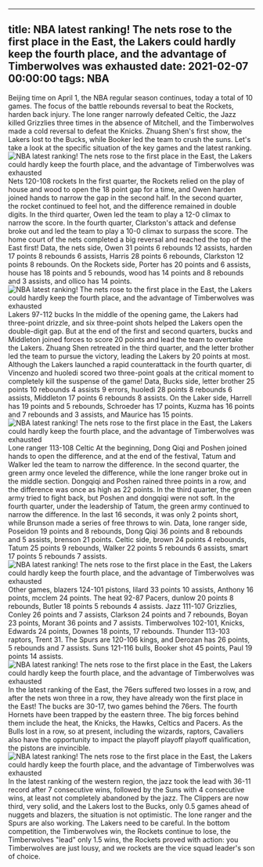 
---
title: NBA latest ranking! The nets rose to the first place in the East, the Lakers could hardly keep the fourth place, and the advantage of Timberwolves was exhausted
date: 2021-02-07 00:00:00
tags:  NBA
---
Beijing time on April 1, the NBA regular season continues, today a total of 10 games. The focus of the battle rebounds reversal to beat the Rockets, harden back injury. The lone ranger narrowly defeated Celtic, the Jazz killed Grizzlies three times in the absence of Mitchell, and the Timberwolves made a cold reversal to defeat the Knicks. Zhuang Shen's first show, the Lakers lost to the Bucks, while Booker led the team to crush the suns. Let's take a look at the specific situation of the key games and the latest ranking.
![NBA latest ranking! The nets rose to the first place in the East, the Lakers could hardly keep the fourth place, and the advantage of Timberwolves was exhausted](72130243-775d-469c-90ad-6b92481771e6.gif)
Nets 120-108 rockets
In the first quarter, the Rockets relied on the play of house and wood to open the 18 point gap for a time, and Owen harden joined hands to narrow the gap in the second half. In the second quarter, the rocket continued to feel hot, and the difference remained in double digits. In the third quarter, Owen led the team to play a 12-0 climax to narrow the score. In the fourth quarter, Clarkston's attack and defense broke out and led the team to play a 10-0 climax to surpass the score. The home court of the nets completed a big reversal and reached the top of the East first! Data, the nets side, Owen 31 points 6 rebounds 12 assists, harden 17 points 8 rebounds 6 assists, Harris 28 points 6 rebounds, Clarkston 12 points 8 rebounds. On the Rockets side, Porter has 20 points and 6 assists, house has 18 points and 5 rebounds, wood has 14 points and 8 rebounds and 3 assists, and ollico has 14 points.
![NBA latest ranking! The nets rose to the first place in the East, the Lakers could hardly keep the fourth place, and the advantage of Timberwolves was exhausted](0bb460a3-5c53-4ffb-8a11-88ea32527462.gif)
Lakers 97-112 bucks
In the middle of the opening game, the Lakers had three-point drizzle, and six three-point shots helped the Lakers open the double-digit gap. But at the end of the first and second quarters, bucks and Middleton joined forces to score 20 points and lead the team to overtake the Lakers. Zhuang Shen retreated in the third quarter, and the letter brother led the team to pursue the victory, leading the Lakers by 20 points at most. Although the Lakers launched a rapid counterattack in the fourth quarter, di Vincenzo and huoledi scored two three-point goals at the critical moment to completely kill the suspense of the game! Data, Bucks side, letter brother 25 points 10 rebounds 4 assists 9 errors, huoledi 28 points 8 rebounds 6 assists, Middleton 17 points 6 rebounds 8 assists. On the Laker side, Harrell has 19 points and 5 rebounds, Schroeder has 17 points, Kuzma has 16 points and 7 rebounds and 3 assists, and Maurice has 15 points.
![NBA latest ranking! The nets rose to the first place in the East, the Lakers could hardly keep the fourth place, and the advantage of Timberwolves was exhausted](8118be10-65ca-413e-bea7-c9eb515ebf1f.gif)
Lone ranger 113-108 Celtic
At the beginning, Dong Qiqi and Poshen joined hands to open the difference, and at the end of the festival, Tatum and Walker led the team to narrow the difference. In the second quarter, the green army once leveled the difference, while the lone ranger broke out in the middle section. Dongqiqi and Poshen rained three points in a row, and the difference was once as high as 22 points. In the third quarter, the green army tried to fight back, but Poshen and dongqiqi were not soft. In the fourth quarter, under the leadership of Tatum, the green army continued to narrow the difference. In the last 16 seconds, it was only 2 points short, while Brunson made a series of free throws to win. Data, lone ranger side, Poseidon 19 points and 8 rebounds, Dong Qiqi 36 points and 8 rebounds and 5 assists, brenson 21 points. Celtic side, brown 24 points 4 rebounds, Tatum 25 points 9 rebounds, Walker 22 points 5 rebounds 6 assists, smart 17 points 5 rebounds 7 assists.
![NBA latest ranking! The nets rose to the first place in the East, the Lakers could hardly keep the fourth place, and the advantage of Timberwolves was exhausted](7607826b-97b5-4452-b047-be0e77b1d9db.gif)
Other games, blazers 124-101 pistons, lilard 33 points 10 assists, Anthony 16 points, mcclem 24 points. The heat 92-87 Pacers, dunlow 20 points 8 rebounds, Butler 18 points 5 rebounds 4 assists. Jazz 111-107 Grizzlies, Conley 26 points and 7 assists, Clarkson 24 points and 7 rebounds, Boyan 23 points, Morant 36 points and 7 assists. Timberwolves 102-101, Knicks, Edwards 24 points, Downes 18 points, 17 rebounds. Thunder 113-103 raptors, Trent 31. The Spurs are 120-106 kings, and Derozan has 26 points, 5 rebounds and 7 assists. Suns 121-116 bulls, Booker shot 45 points, Paul 19 points 14 assists.
![NBA latest ranking! The nets rose to the first place in the East, the Lakers could hardly keep the fourth place, and the advantage of Timberwolves was exhausted](8d6e60de-89db-4c7c-84f1-963c303c2c6a.gif)
In the latest ranking of the East, the 76ers suffered two losses in a row, and after the nets won three in a row, they have already won the first place in the East! The bucks are 30-17, two games behind the 76ers. The fourth Hornets have been trapped by the eastern three. The big forces behind them include the heat, the Knicks, the Hawks, Celtics and Pacers. As the Bulls lost in a row, so at present, including the wizards, raptors, Cavaliers also have the opportunity to impact the playoff playoff playoff qualification, the pistons are invincible.
![NBA latest ranking! The nets rose to the first place in the East, the Lakers could hardly keep the fourth place, and the advantage of Timberwolves was exhausted](66d79f92-67d1-4e63-be9e-c3948a849c81.gif)
In the latest ranking of the western region, the jazz took the lead with 36-11 record after 7 consecutive wins, followed by the Suns with 4 consecutive wins, at least not completely abandoned by the jazz. The Clippers are now third, very solid, and the Lakers lost to the Bucks, only 0.5 games ahead of nuggets and blazers, the situation is not optimistic. The lone ranger and the Spurs are also working. The Lakers need to be careful. In the bottom competition, the Timberwolves win, the Rockets continue to lose, the Timberwolves "lead" only 1.5 wins, the Rockets proved with action: you Timberwolves are just lousy, and we rockets are the vice squad leader's son of choice.
